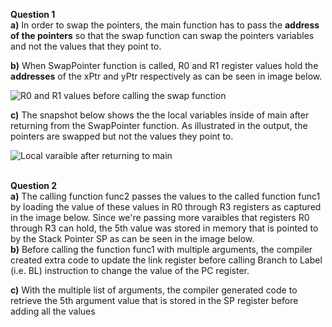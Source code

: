 **Question 1**\
**a)** In order to swap the pointers, the main function has to pass the **address of the pointers** so that the swap function can swap the pointers variables and not the values that they point to. 

**b)** When SwapPointer function is called, R0 and R1 register values hold the **addresses** of the xPtr and yPtr respectively as can be seen in image below.

![R0 and R1 values before calling the swap function](https://github.com/ftoufaili/embsys310/blob/main/Assignment05/Images/Before.jpg)

**c)** The snapshot below shows the the local variables inside of main after returning from the SwapPointer function. As illustrated in the output, the pointers are swapped but not the values they point to. 

![Local varaible after returning to main](https://github.com/ftoufaili/embsys310/blob/main/Assignment05/Images/After.jpg)


<br/>**Question 2**\
**a)** The calling function func2 passes the values to the called function func1 by loading the value of these values in R0 through R3 registers as captured in the image below. Since we're passing more varaibles that registers R0 through R3 can hold, the 5th value was stored in memory that is pointed to by the Stack Pointer SP as can be seen in the image below.\
**b)** Before calling the function func1 with multiple arguments, the compiler created extra code to update the link register before calling Branch to Label (i.e. BL) instruction to change the value of the PC register.

**c)** With the multiple list of arguments, the compiler generated code to retrieve the 5th argument value that is stored in the SP register before adding all the values
